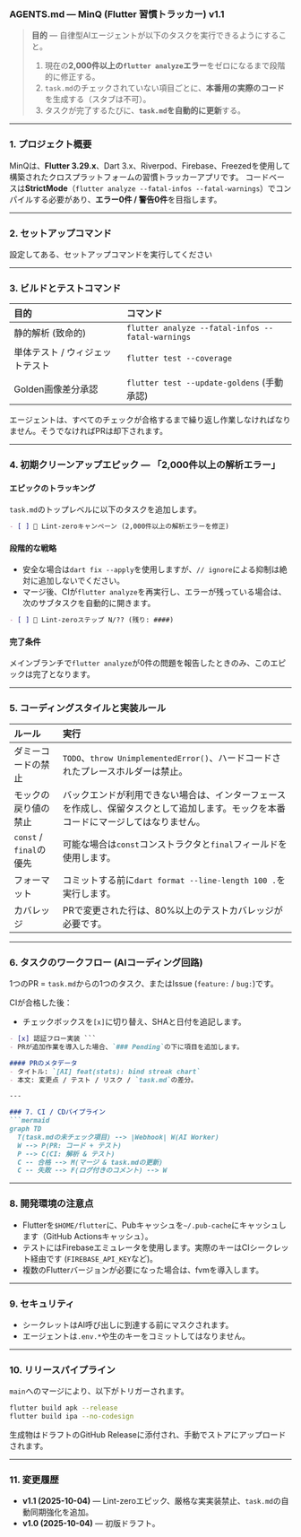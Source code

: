 ### AGENTS.md — MinQ (Flutter 習慣トラッカー) v1.1

> **目的** — 自律型AIエージェントが以下のタスクを実行できるようにすること。
>
> 1.  現在の**2,000件以上の`flutter analyze`エラー**をゼロになるまで段階的に修正する。
> 2.  `task.md`のチェックされていない項目ごとに、**本番用の実際のコード**を生成する（スタブは不可）。
> 3.  タスクが完了するたびに、**`task.md`を自動的に更新**する。

-----

### 1\. プロジェクト概要

MinQは、**Flutter 3.29.x**、Dart 3.x、Riverpod、Firebase、Freezedを使用して構築されたクロスプラットフォームの習慣トラッカーアプリです。
コードベースは**StrictMode**（`flutter analyze --fatal-infos --fatal-warnings`）でコンパイルする必要があり、**エラー0件 / 警告0件**を目指します。

-----

### 2\. セットアップコマンド
設定してある、セットアップコマンドを実行してください

-----

### 3\. ビルドとテストコマンド

| 目的 | コマンド |
| :--- | :--- |
| 静的解析 (致命的) | `flutter analyze --fatal-infos --fatal-warnings` |
| 単体テスト / ウィジェットテスト | `flutter test --coverage` |
| Golden画像差分承認 | `flutter test --update-goldens` (手動承認) |

エージェントは、すべてのチェックが合格するまで繰り返し作業しなければなりません。そうでなければPRは却下されます。

-----

### 4\. 初期クリーンアップエピック — 「2,000件以上の解析エラー」

#### エピックのトラッキング

`task.md`のトップレベルに以下のタスクを追加します。

```md
- [ ] 🔧 Lint-zeroキャンペーン (2,000件以上の解析エラーを修正)
```

#### 段階的な戦略

  - 安全な場合は`dart fix --apply`を使用しますが、`// ignore`による抑制は絶対に追加しないでください。
  - マージ後、CIが`flutter analyze`を再実行し、エラーが残っている場合は、次のサブタスクを自動的に開きます。

<!-- end list -->

```md
- [ ] 🔧 Lint-zeroステップ N/?? (残り: ####)
```

#### 完了条件

メインブランチで`flutter analyze`が0件の問題を報告したときのみ、このエピックは完了となります。

-----

### 5\. コーディングスタイルと実装ルール

| ルール | 実行 |
| :--- | :--- |
| ダミーコードの禁止 | `TODO`、`throw UnimplementedError()`、ハードコードされたプレースホルダーは禁止。 |
| モックの戻り値の禁止 | バックエンドが利用できない場合は、インターフェースを作成し、保留タスクとして追加します。モックを本番コードにマージしてはなりません。 |
| `const` / `final`の優先 | 可能な場合は`const`コンストラクタと`final`フィールドを使用します。 |
| フォーマット | コミットする前に`dart format --line-length 100 .`を実行します。 |
| カバレッジ | PRで変更された行は、80%以上のテストカバレッジが必要です。 |

-----

### 6\. タスクのワークフロー (AIコーディング回路)

1つのPR = `task.md`からの1つのタスク、またはIssue (`feature:` / `bug:`)です。

CIが合格した後：

  - チェックボックスを`[x]`に切り替え、SHAと日付を追記します。

<!-- end list -->

````md
- [x] 認証フロー実装 ```
- PRが追加作業を導入した場合、`### Pending`の下に項目を追加します。

#### PRのメタデータ
- タイトル: `[AI] feat(stats): bind streak chart`
- 本文: 変更点 / テスト / リスク / `task.md`の差分。

---

### 7. CI / CDパイプライン
```mermaid
graph TD
  T(task.mdの未チェック項目) --> |Webhook| W(AI Worker)
  W --> P(PR: コード + テスト)
  P --> C(CI: 解析 & テスト)
  C -- 合格 --> M(マージ & task.mdの更新)
  C -- 失敗 --> F(ログ付きのコメント) --> W
````

-----

### 8\. 開発環境の注意点

  - Flutterを`$HOME/flutter`に、Pubキャッシュを`~/.pub-cache`にキャッシュします（GitHub Actionsキャッシュ）。
  - テストにはFirebaseエミュレータを使用します。実際のキーはCIシークレット経由です (`FIREBASE_API_KEY`など)。
  - 複数のFlutterバージョンが必要になった場合は、fvmを導入します。

-----

### 9\. セキュリティ

  - シークレットはAI呼び出しに到達する前にマスクされます。
  - エージェントは`.env.*`や生のキーをコミットしてはなりません。

-----

### 10\. リリースパイプライン

`main`へのマージにより、以下がトリガーされます。

```bash
flutter build apk --release
flutter build ipa --no-codesign
```

生成物はドラフトのGitHub Releaseに添付され、手動でストアにアップロードされます。

-----

### 11\. 変更履歴

  - **v1.1 (2025-10-04)** — Lint-zeroエピック、厳格な実実装禁止、`task.md`の自動同期強化を追加。
  - **v1.0 (2025-10-04)** — 初版ドラフト。
